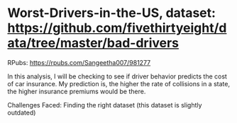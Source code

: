 # Worst-Drivers-in-the-US, dataset: https://github.com/fivethirtyeight/data/tree/master/bad-drivers

RPubs: https://rpubs.com/Sangeetha007/981277

In this analysis, I will be checking to see if driver behavior predicts the cost of car insurance. My prediction is, the higher the rate of collisions in a state, the higher insurance premiums would be there.

Challenges Faced: Finding the right dataset (this dataset is slightly outdated)
